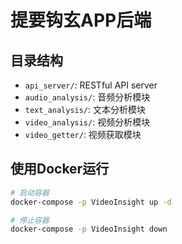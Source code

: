 # 提要钩玄APP后端

## 目录结构

- `api_server/`: RESTful API server
- `audio_analysis/`: 音频分析模块
- `text_analysis/`: 文本分析模块
- `video_analysis/`: 视频分析模块
- `video_getter/`: 视频获取模块

## 使用Docker运行

```bash
# 启动容器
docker-compose -p VideoInsight up -d

# 停止容器
docker-compose -p VideoInsight down
```